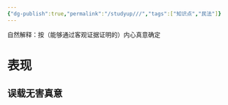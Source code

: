 ```yaml
---
{"dg-publish":true,"permalink":"/studyup///","tags":["知识点","民法"]}
---
```


自然解释：按（能够通过客观证据证明的）内心真意确定
# 表现
## 误载无害真意